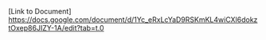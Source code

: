 [Link to Document] https://docs.google.com/document/d/1Yc_eRxLcYaD9RSKmKL4wiCXl6dokztOxep86JIZY-1A/edit?tab=t.0
